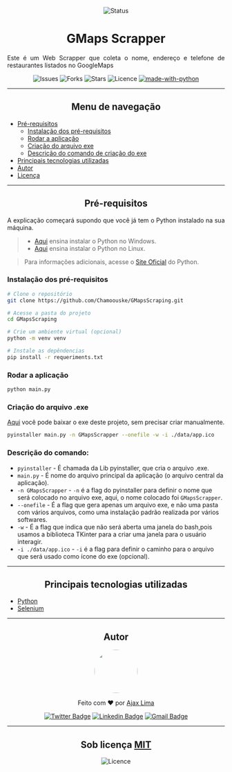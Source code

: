 <div align="center">

![Status](https://img.shields.io/badge/Status-Finalizado-%109955c1?style=for-the-badge)
# GMaps Scrapper
</div>
<div style="text-align:justify;">
Este é um Web Scrapper que coleta o nome, endereço e telefone de restaurantes listados no GoogleMaps

</div>

<div align="center">

![Issues](https://img.shields.io/github/issues/Chamoouske/GMapsScraping) ![Forks](https://img.shields.io/github/forks/Chamoouske/GMapsScraping) ![Stars](https://img.shields.io/github/stars/Chamoouske/GMapsScraping) ![Licence](https://img.shields.io/github/license/Chamoouske/GMapsScraping) [![made-with-python](https://img.shields.io/badge/Made%20with-Python-1f425f.svg)](https://www.python.org/)
</div>

---
<div align="center">

## Menu de navegação
</div>

- [Pré-requisitos](#pré-requisitos)
    - [Instalação dos pré-requisitos](#instalação-dos-pré-requisitos)
    - [Rodar a aplicação](#rodar-a-aplicação)
    - [Criação do arquivo exe](#criação-do-arquivo-exe)
    - [Descrição do comando de criação do exe](#descrição-do-comando)
- [Principais tecnologias utilizadas](#principais-tecnologias-utilizadas)
- [Autor](#autor)
- [Licença](#sob-licença-mitlicense)

---
<div align="center">

## Pré-requisitos
</div>
<div style="text-align:justify;">
A explicação começará supondo que você já tem o Python instalado na sua máquina. 

>- [Aqui](https://python.org.br/instalacao-windows/) ensina instalar o Python no Windows.
>- [Aqui](https://python.org.br/instalacao-linux/) ensina instalar o Python no Linux.

> Para informações adicionais, acesse o [Site Oficial](https://www.python.org/) do Python.
</div>

### Instalação dos pré-requisitos

```bash
# Clone o repositório
git clone https://github.com/Chamoouske/GMapsScraping.git

# Acesse a pasta do projeto
cd GMapsScraping

# Crie um ambiente virtual (opcional)
python -m venv venv

# Instale as depêndencias
pip install -r requeriments.txt

```

### Rodar a aplicação
```bash
python main.py
```

### Criação do arquivo .exe
[Aqui](https://drive.google.com/drive/folders/1OQH8bnTqI_qp6aat5kBNqVbJdrsUd11n) você pode baixar o exe deste projeto, sem precisar criar manualmente.
```bash
pyinstaller main.py -n GMapsScrapper --onefile -w -i ./data/app.ico

```
### Descrição do comando:
- <code>pyinstaller</code> - É chamada da Lib pyinstaller, que cria o arquivo .exe.
- <code>main.py</code> - É nome do arquivo principal da aplicação (o arquivo central da aplicação).
- <code>-n GMapsScrapper</code> - <code>-n</code> é a flag do pyinstaller para definir o nome que será colocado no arquivo exe, aqui, o nome colocado foi <code>GMapsScrapper</code>.
- <code>--onefile</code> - É a flag que gera apenas um arquivo exe, e não uma pasta com vários arquivos, como uma instalação padrão realizada por vários softwares.
- <code>-w</code> - É a flag que indica que não será aberta uma janela do bash,pois usamos a biblioteca TKinter para a criar uma janela para o usuário interagir.
- <code>-i ./data/app.ico</code> - <code>-i</code> é a flag para definir o caminho para o arquivo que será usado como ícone do exe (opcional).

---
<div align="center">

## Principais tecnologias utilizadas
</div>

- [Python](https://www.python.org/)
- [Selenium](https://selenium-python.readthedocs.io/index.html)

---
<div align="center">

## Autor
<a href='https://github.com/Chamoouske' target="_blank">
<img src="https://github.com/Chamoouske.png" style="width:100px; border-radius:50%" />
</a>

Feito com ❤️ por [Ajax Lima](https://github.com/Chamoouske)

[![Twitter Badge](https://img.shields.io/badge/-@chamoouske-1ca0f1?style=flat-square&labelColor=1ca0f1&logo=twitter&logoColor=white&link=https://twitter.com/chamoouske)](https://twitter.com/chamoouske) [![Linkedin Badge](https://img.shields.io/badge/-Ajax%20Lima-blue?style=flat-square&logo=Linkedin&logoColor=white&link=https://www.linkedin.com/in/ajaxlima/)](https://www.linkedin.com/in/ajaxlima/) [![Gmail Badge](https://img.shields.io/badge/-ajaxlima94@gmail.com-c14438?style=flat-square&logo=Gmail&logoColor=white&link=mailto:ajaxlima94@gmail.com)](mailto:ajaxlima94@gmail.com)

---
## Sob licença [MIT](/LICENSE)
![Licence](https://img.shields.io/github/license/Chamoouske/PrintersMaintenanceFlask)
</div>
